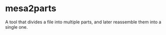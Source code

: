 # mesa2parts
A tool that divides a file into multiple parts, and later reassemble them into a single one. 
